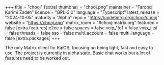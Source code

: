 +++
title = "chooj"
[extra]
thumbnail = "chooj.png"
maintainer = "Farooq Karimi Zadeh"
licence = "GPL-3.0"
language = "Typescript"
latest_release = "2024-10-05"
maturity = "Alpha"
repo = "https://codeberg.org/chooj/chooj"
website = "https://chooj.app"
matrix_room = "#chooj:matrix.org"
featured = false
[extra.features]
e2ee = false
spaces = false
voip_1to1 = false
voip_jitsi = false
threads = false
sso = false
multi_account = false
multi_language = false
[extra.packages]
+++

The only Matrix client for KaiOS, focusing on being light, fast and easy to use. The project is currently in alpha state. Basic chat works but a lot of features need to be worked out.
